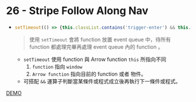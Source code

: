 # 26 - Stripe Follow Along Nav

-
  ```js
  setTimeout(() => {this.classList.contains('trigger-enter') && this.classList.add('trigger-enter-active')},100)
  ```
  > 使用 `setTimeout` 會將 function 放置 event queue 中，待所有 function 都處理完畢再處理 event queue 內的 function 。
    - `setTimeout` 使用 function 與 Arrow function `this` 所指向不同
        1. `function` 指向 `window`
        1. `Arrow function` 指向目前的 function 或者 物件。
    - 可搭配 `&&` 運算子判斷當某條件或程式成立後再執行下一條件或程式。


[DEMO](https://gn00678465.github.io/JavaScript_30_exercise/26%20-%20Stripe%20Follow%20Along%20Nav/index-EXERCISE.html)